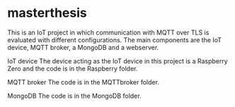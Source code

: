 # masterthesis

This is an IoT project in which communication with MQTT over TLS is evaluated with different configurations. The main components are the IoT device, MQTT broker, a MongoDB and a webserver.

IoT device
The device acting as the IoT device in this project is a Raspberry Zero and the code is in the Raspberry folder. 

MQTT broker
The code is in the MQTTbroker folder.

MongoDB
The code is in the MongoDB folder.
